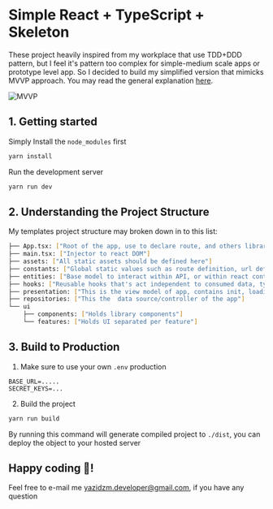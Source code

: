 # Simple React + TypeScript + Skeleton
These project heavily inspired from my workplace that use TDD+DDD pattern, but I feel it's pattern too complex for simple-medium scale apps or prototype level app. So I decided to build my simplified version that mimicks MVVP approach. You may read the general explanation [here](https://en.wikipedia.org/wiki/Model%E2%80%93view%E2%80%93viewmodel).

![MVVP](https://upload.wikimedia.org/wikipedia/commons/thumb/d/d5/MVVMPattern.svg/500px-MVVMPattern.svg.png)


## 1. Getting started
Simply Install the `node_modules` first
```sh
yarn install
```
Run the development server
```sh
yarn run dev
```

## 2. Understanding the Project Structure
My templates project structure may broken down in to this list:
```sh
├── App.tsx: ["Root of the app, use to declare route, and others library global context"]
├── main.tsx: ["Injector to react DOM"]
├── assets: ["All static assets should be defined here"]
├── constants: ["Global static values such as route definition, url definition, etc."]
├── entities: ["Base model to interact within API, or within react context, basically hold most of app Interface"]
├── hooks: ["Reusable hooks that's act independent to consumed data, typically used to define UI helper such as useClickOutside, useWindowScroll, etc"]
├── presentation: ["This is the view model of app, contains init, loading, success, error state implementation as data consumer"]
├── repositories: ["This the  data source/controller of the app"]
└── ui
    ├── components: ["Holds library components"]
    └── features: ["Holds UI separated per feature"]
```

## 3. Build to Production
1. Make sure to use your own `.env` production
```
BASE_URL=.....
SECRET_KEYS=...
```
2. Build the project
```sh
yarn run build
```
By running this command will generate compiled project to `./dist`, you can deploy the object to your hosted server

## Happy coding :tada:!
Feel free to e-mail me yazidzm.developer@gmail.com, if you have any question